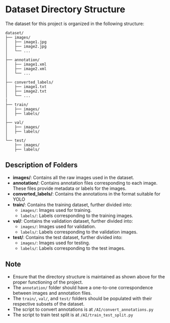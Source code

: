 # Dataset Directory Structure

The dataset for this project is organized in the following structure:

```
dataset/
├── images/
│   ├── image1.jpg
│   ├── image2.jpg
│   └── ...
│
├── annotation/
│   ├── image1.xml
│   ├── image2.xml
│   └── ...
│
├── converted_labels/
│   ├── image1.txt
│   ├── image2.txt
│   └── ...
|
├── train/
│   ├── images/
│   ├── labels/
│
├── val/
│   ├── images/
│   ├── labels/
│
└── test/
    ├── images/
    ├── labels/
```

## Description of Folders

- **images/**: Contains all the raw images used in the dataset.
- **annotation/**: Contains annotation files corresponding to each image. These files provide metadata or labels for the images.
- **converted_labels/**: Contains the annotations in the format suitable for YOLO 
- **train/**: Contains the training dataset, further divided into:
  - `images/`: Images used for training.
  - `labels/`: Labels corresponding to the training images.
- **val/**: Contains the validation dataset, further divided into:
  - `images/`: Images used for validation.
  - `labels/`: Labels corresponding to the validation images.
- **test/**: Contains the test dataset, further divided into:
  - `images/`: Images used for testing.
  - `labels/`: Labels corresponding to the test images.

## Note

- Ensure that the directory structure is maintained as shown above for the proper functioning of the project.
- The `annotation/` folder should have a one-to-one correspondence between images and annotation files.
- The `train/`, `val/`, and `test/` folders should be populated with their respective subsets of the dataset.
- The script to convert annotations is at `/AI/convert_annotations.py`
- The script to train test split is at `/AI/train_test_split.py`
